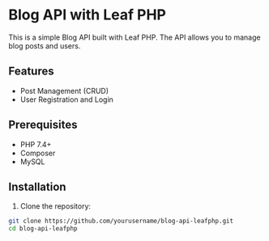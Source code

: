 # Blog API with Leaf PHP

This is a simple Blog API built with Leaf PHP. The API allows you to manage blog posts and users.

## Features

- Post Management (CRUD)
- User Registration and Login

## Prerequisites

- PHP 7.4+
- Composer
- MySQL

## Installation

1. Clone the repository:

```sh
git clone https://github.com/yourusername/blog-api-leafphp.git
cd blog-api-leafphp
